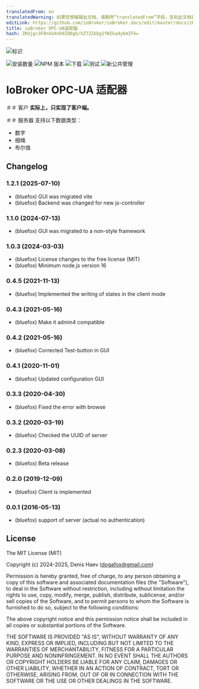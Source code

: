 ```yaml
---
translatedFrom: en
translatedWarning: 如果您想编辑此文档，请删除“translatedFrom”字段，否则此文档将再次自动翻译
editLink: https://github.com/ioBroker/ioBroker.docs/edit/master/docs/zh-cn/adapterref/iobroker.opcua/README.md
title: ioBroker OPC-UA适配器
hash: ZKUjg+3F0nXeXnb9ZO8gk/hZ7Z2bbg1fWIka4y6mIFk=
---
```

![标识](../../../en/adapterref/iobroker.opcua/admin/opcua.png)

![安装数量](http://iobroker.live/badges/opcua-stable.svg)
![NPM 版本](http://img.shields.io/npm/v/iobroker.opcua.svg)
![下载](https://img.shields.io/npm/dm/iobroker.opcua.svg)
![测试](https://travis-ci.org/ioBroker/ioBroker.opcua.svg?branch=master)
![新公共管理](https://nodei.co/npm/iobroker.opcua.png?downloads=true)

# IoBroker OPC-UA 适配器
＃＃ 客户
**实际上，只实现了客户端。**

＃＃ 服务器
支持以下数据类型：

- 数字
- 细绳
- 布尔值

<!-- 下一个版本的占位符（在行首）：

### **工作正在进行** -->

## Changelog
### 1.2.1 (2025-07-10)
* (bluefox) GUI was migrated vite
* (bluefox) Backend was changed for new js-controller

### 1.1.0 (2024-07-13)
* (bluefox) GUI was migrated to a non-style framework

### 1.0.3 (2024-03-03)
* (bluefox) License changes to the free license (MIT)
* (bluefox) Minimum node.js version 16

### 0.4.5 (2021-11-13)
* (bluefox) Implemented the writing of states in the client mode

### 0.4.3 (2021-05-16)
* (bluefox) Make it admin4 compatible

### 0.4.2 (2021-05-16)
* (bluefox) Corrected Test-button in GUI

### 0.4.1 (2020-11-01)
* (bluefox) Updated configuration GUI

### 0.3.3 (2020-04-30)
* (bluefox) Fixed the error with browse

### 0.3.2 (2020-03-19)
* (bluefox) Checked the UUID of server

### 0.2.3 (2020-03-08)
* (bluefox) Beta release

### 0.2.0 (2019-12-09)
* (bluefox) Client is implemented

### 0.0.1 (2016-05-13)
* (bluefox) support of server (actual no authentication)

## License
The MIT License (MIT)

Copyright (c) 2024-2025, Denis Haev (dogafox@gmail.com)

Permission is hereby granted, free of charge, to any person obtaining a copy
of this software and associated documentation files (the "Software"), to deal
in the Software without restriction, including without limitation the rights
to use, copy, modify, merge, publish, distribute, sublicense, and/or sell
copies of the Software, and to permit persons to whom the Software is
furnished to do so, subject to the following conditions:

The above copyright notice and this permission notice shall be included in all
copies or substantial portions of the Software.

THE SOFTWARE IS PROVIDED "AS IS", WITHOUT WARRANTY OF ANY KIND, EXPRESS OR
IMPLIED, INCLUDING BUT NOT LIMITED TO THE WARRANTIES OF MERCHANTABILITY,
FITNESS FOR A PARTICULAR PURPOSE AND NONINFRINGEMENT. IN NO EVENT SHALL THE
AUTHORS OR COPYRIGHT HOLDERS BE LIABLE FOR ANY CLAIM, DAMAGES OR OTHER
LIABILITY, WHETHER IN AN ACTION OF CONTRACT, TORT OR OTHERWISE, ARISING FROM,
OUT OF OR IN CONNECTION WITH THE SOFTWARE OR THE USE OR OTHER DEALINGS IN THE
SOFTWARE.
